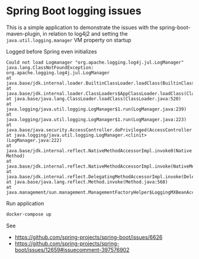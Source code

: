 # Spring Boot logging issues

This is a simple application to demonstrate the issues with
the spring-boot-maven-plugin, in relation to log4j2 and setting the `java.util.logging.manager` VM property on startup

Logged before Spring even initializes
```
Could not load Logmanager "org.apache.logging.log4j.jul.LogManager"
java.lang.ClassNotFoundException: org.apache.logging.log4j.jul.LogManager
at java.base/jdk.internal.loader.BuiltinClassLoader.loadClass(BuiltinClassLoader.java:641)
at java.base/jdk.internal.loader.ClassLoaders$AppClassLoader.loadClass(ClassLoaders.java:188)
at java.base/java.lang.ClassLoader.loadClass(ClassLoader.java:520)
at java.logging/java.util.logging.LogManager$1.run(LogManager.java:239)
at java.logging/java.util.logging.LogManager$1.run(LogManager.java:223)
at java.base/java.security.AccessController.doPrivileged(AccessController.java:318)
at java.logging/java.util.logging.LogManager.<clinit>(LogManager.java:222)
at java.base/jdk.internal.reflect.NativeMethodAccessorImpl.invoke0(Native Method)
at java.base/jdk.internal.reflect.NativeMethodAccessorImpl.invoke(NativeMethodAccessorImpl.java:77)
at java.base/jdk.internal.reflect.DelegatingMethodAccessorImpl.invoke(DelegatingMethodAccessorImpl.java:43)
at java.base/java.lang.reflect.Method.invoke(Method.java:568)
at java.management/sun.management.ManagementFactoryHelper$LoggingMXBeanAccess.getMXBeanImplementation(ManagementFactoryHelper.java:243)
```

Run application
```sh
docker-compose up
```

See 
 - https://github.com/spring-projects/spring-boot/issues/6626
 - https://github.com/spring-projects/spring-boot/issues/12659#issuecomment-397576902